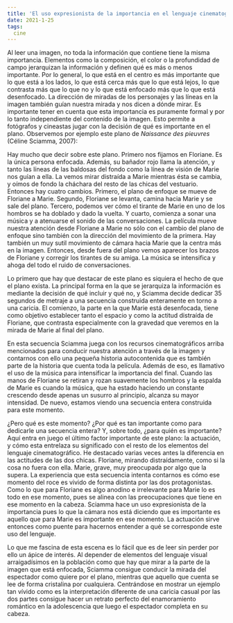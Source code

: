 ```yaml
---
title: 'El uso expresionista de la importancia en el lenguaje cinematográfico'
date: 2021-1-25
tags:
  cine
---
```

Al leer una imagen, no toda la información que contiene tiene la misma importancia. Elementos como la composición, el color o la profundidad de campo jerarquizan la información y definen qué es más o menos importante. Por lo general, lo que está en el centro es más importante que lo que está a los lados, lo que está cerca más que lo que está lejos, lo que contrasta más que lo que no y lo que está enfocado más que lo que está desenfocado. La dirección de miradas de los personajes y las líneas en la imagen también guían nuestra mirada y nos dicen a dónde mirar. Es importante tener en cuenta que esta importancia es puramente formal y por lo tanto independiente del contenido de la imagen. Esto permite a fotógrafos y cineastas jugar con la decisión de qué es importante en el plano. Observemos por ejemplo este plano de *Naissance des pieuvres* (Céline Sciamma, 2007):

<youtube id="ErilVcd3QCU" />

Hay mucho que decir sobre este plano. Primero nos fijamos en Floriane. Es la única persona enfocada. Además, su bañador rojo llama la atención, y tanto las líneas de las baldosas del fondo como la línea de visión de Marie nos guían a ella. La vemos mirar distraída a Marie mientras ésta se cambia, y oímos de fondo la cháchara del resto de las chicas del vestuario. Entonces hay cuatro cambios. Primero, el plano de enfoque se mueve de Floriane a Marie. Segundo, Floriane se levanta, camina hacia Marie y se sale del plano. Tercero, podemos ver cómo el tirante de Marie en uno de los hombros se ha doblado y dado la vuelta. Y cuarto, comienza a sonar una música y a atenuarse el sonido de las conversaciones. La película mueve nuestra atención desde Floriane a Marie no sólo con el cambio del plano de enfoque sino también con la dirección del movimiento de la primera. Hay también un muy sutil movimiento de cámara hacia Marie que la centra más en la imagen. Entonces, desde fuera del plano vemos aparecer los brazos de Floriane y corregir los tirantes de su amiga. La música se intensifica y ahoga del todo el ruido de conversaciones.

Lo primero que hay que destacar de este plano es siquiera el hecho de que el plano exista. La principal forma en la que se jerarquiza la información es mediante la decisión de qué incluir y qué no, y Sciamma decide dedicar 35 segundos de metraje a una secuencia construida enteramente en torno a una caricia. El comienzo, la parte en la que Marie está desenfocada, tiene como objetivo establecer tanto el espacio y como la actitud distraída de Floriane, que contrasta especialmente con la gravedad que veremos en la mirada de Marie al final del plano.

En esta secuencia Sciamma juega con los recursos cinematográficos arriba mencionados para conducir nuestra atención a través de la imagen y contarnos con ello una pequeña historia autocontenida que es también parte de la historia que cuenta toda la película. Además de eso, es llamativo el uso de la música para intensificar la importancia del final. Cuando las manos de Floriane se retiran y rozan suavemente los hombros y la espalda de Marie es cuando la música, que ha estado haciendo un constante crescendo desde apenas un susurro al principio, alcanza su mayor intensidad. De nuevo, estamos viendo una secuencia entera construida para este momento.

¿Pero qué es este momento? ¿Por qué es tan importante como para dedicarle una secuencia entera? Y, sobre todo, ¿para quién es importante? Aquí entra en juego el último factor importante de este plano: la actuación, y cómo esta entrelaza su significado con el resto de los elementos del lenguaje cinematográfico. He destacado varias veces antes la diferencia en las actitudes de las dos chicas. Floriane, mirando distraídamente, como si la cosa no fuera con ella. Marie, grave, muy preocupada por algo que la supera. La experiencia que esta secuencia intenta contarnos es cómo ese momento del roce es vivido de forma distinta por las dos protagonistas. Como lo que para Floriane es algo anodino e irrelevante para Marie lo es todo en ese momento, pues se alinea con las preocupaciones que tiene en ese momento en la cabeza. Sciamma hace un uso expresionista de la importancia pues lo que la cámara nos está diciendo que es importante es aquello que para Marie es importante en ese momento. La actuación sirve entonces como puente para hacernos entender a qué se corresponde este uso del lenguaje.

Lo que me fascina de esta escena es lo fácil que es de leer sin perder por ello un ápice de interés. Al depender de elementos del lenguaje visual arraigadísimos en la población como que hay que mirar a la parte de la imagen que está enfocada, Sciamma consigue conducir la mirada del espectador como quiere por el plano, mientras que aquello que cuenta se lee de forma cristalina por cualquiera. Centrándose en mostrar un ejemplo tan vívido como es la interpretación diferente de una caricia casual por las dos partes consigue hacer un retrato perfecto del enamoramiento romántico en la adolescencia que luego el espectador completa en su cabeza.
